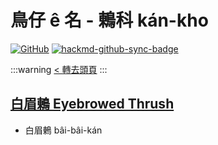 # 鳥仔 ê 名 - 鶇科 kán-kho

[![GitHub](https://img.shields.io/badge/GitHub-black?logo=github)](https://github.com/siansiansu/tsiau-a-e-mia)
[![hackmd-github-sync-badge](https://hackmd.io/FvhmP_y2RoyBzBgJ8qDqWg/badge)](https://hackmd.io/FvhmP_y2RoyBzBgJ8qDqWg)

:::warning
[< 轉去頭頁](https://hackmd.io/@siansiansu/Hy4VzNvha)
:::

## [白眉鶇 Eyebrowed Thrush](https://ebird.org/species/eyethr)

- 白眉鶇 bâi-bâi-kán

